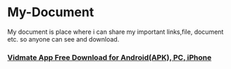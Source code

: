 # My-Document
My document is place where i can share my important links,file, document etc. so anyone can see and download.
<h3><a href="http://vidmateapp.net/">Vidmate App Free Download for Android(APK), PC, iPhone</a></h3>
